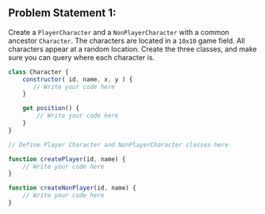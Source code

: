 ## Problem Statement 1:

Create a `PlayerCharacter` and a `NonPlayerCharacter` with a common ancestor `Character`. The characters are located in a `10x10` game field. All characters appear at a random location. Create the three classes, and make sure you can query where each character is.

```javascript
class Character {
    constructor( id, name, x, y ) {
       // Write your code here
    }

    get position() {
        // Write your code here
    }
}

// Define Player Character and NonPlayerCharacter classes here

function createPlayer(id, name) {
    // Write your code here
}

function createNonPlayer(id, name) {
    // Write your code here
}
```